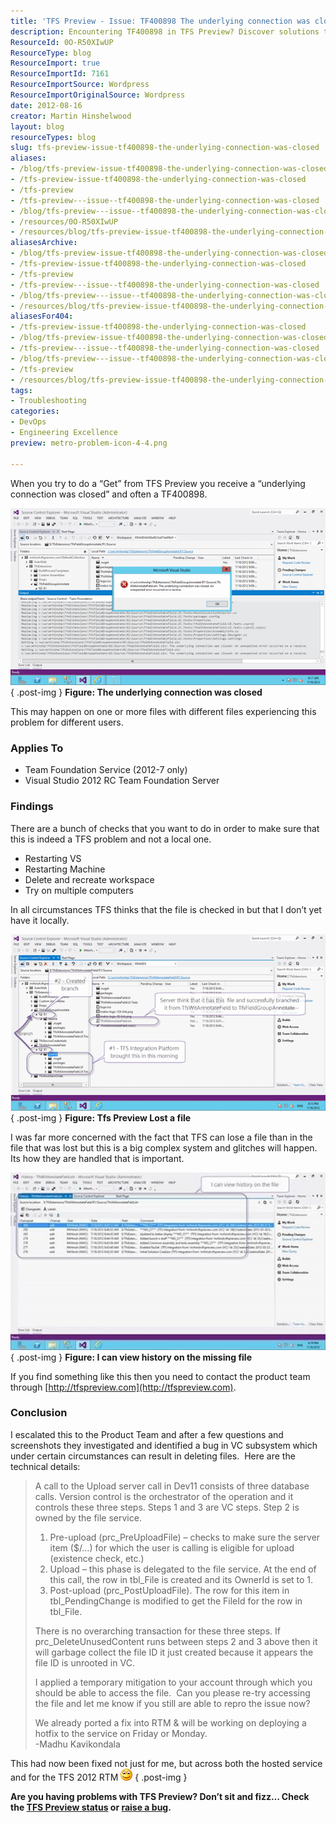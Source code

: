 ```yaml
---
title: 'TFS Preview - Issue: TF400898 The underlying connection was closed'
description: Encountering TF400898 in TFS Preview? Discover solutions to the 'underlying connection was closed' issue and ensure smooth file management. Read more!
ResourceId: 0O-R50XIwUP
ResourceType: blog
ResourceImport: true
ResourceImportId: 7161
ResourceImportSource: Wordpress
ResourceImportOriginalSource: Wordpress
date: 2012-08-16
creator: Martin Hinshelwood
layout: blog
resourceTypes: blog
slug: tfs-preview-issue-tf400898-the-underlying-connection-was-closed
aliases:
- /blog/tfs-preview-issue-tf400898-the-underlying-connection-was-closed
- /tfs-preview-issue-tf400898-the-underlying-connection-was-closed
- /tfs-preview
- /tfs-preview---issue--tf400898-the-underlying-connection-was-closed
- /blog/tfs-preview---issue--tf400898-the-underlying-connection-was-closed
- /resources/0O-R50XIwUP
- /resources/blog/tfs-preview-issue-tf400898-the-underlying-connection-was-closed
aliasesArchive:
- /blog/tfs-preview-issue-tf400898-the-underlying-connection-was-closed
- /tfs-preview-issue-tf400898-the-underlying-connection-was-closed
- /tfs-preview
- /tfs-preview---issue--tf400898-the-underlying-connection-was-closed
- /blog/tfs-preview---issue--tf400898-the-underlying-connection-was-closed
- /resources/blog/tfs-preview-issue-tf400898-the-underlying-connection-was-closed
aliasesFor404:
- /tfs-preview-issue-tf400898-the-underlying-connection-was-closed
- /blog/tfs-preview-issue-tf400898-the-underlying-connection-was-closed
- /tfs-preview---issue--tf400898-the-underlying-connection-was-closed
- /blog/tfs-preview---issue--tf400898-the-underlying-connection-was-closed
- /tfs-preview
- /resources/blog/tfs-preview-issue-tf400898-the-underlying-connection-was-closed
tags:
- Troubleshooting
categories:
- DevOps
- Engineering Excellence
preview: metro-problem-icon-4-4.png

---
```

When you try to do a “Get” from TFS Preview you receive a “underlying connection was closed” and often a TF400898.

[![image](images/image_thumb49-3-3.png "image")](http://blog.hinshelwood.com/files/2012/08/image49.png)  
{ .post-img }
**Figure: The underlying connection was closed**

This may happen on one or more files with different files experiencing this problem for different users.

### Applies To

- Team Foundation Service (2012-7 only)
- Visual Studio 2012 RC Team Foundation Server

### Findings

There are a bunch of checks that you want to do in order to make sure that this is indeed a TFS problem and not a local one.

- Restarting VS
- Restarting Machine
- Delete and recreate workspace
- Try on multiple computers

In all circumstances TFS thinks that the file is checked in but that I don’t yet have it locally.

[![1](images/1_thumb-1-1.png "1")](http://blog.hinshelwood.com/files/2012/08/1.png)  
{ .post-img }
**Figure: Tfs Preview Lost a file**

I was far more concerned with the fact that TFS can lose a file than in the file that was lost but this is a big complex system and glitches will happen. Its how they are handled that is important.

[![2](images/2_thumb-2-2.jpg "2")](http://blog.hinshelwood.com/files/2012/08/2.jpg)  
{ .post-img }
**Figure: I can view history on the missing file**

If you find something like this then you need to contact the product team through [http://tfspreview.com](http://tfspreview.com).

### Conclusion

I escalated this to the Product Team and after a few questions and screenshots they investigated and identified a bug in VC subsystem which under certain circumstances can result in deleting files.  Here are the technical details:

> A call to the Upload server call in Dev11 consists of three database calls. Version control is the orchestrator of the operation and it controls these three steps. Steps 1 and 3 are VC steps. Step 2 is owned by the file service.
>
> 1. Pre-upload (prc_PreUploadFile) – checks to make sure the server item ($/…) for which the user is calling is eligible for upload (existence check, etc.)
> 2. Upload – this phase is delegated to the file service. At the end of this call, the row in tbl_File is created and its OwnerId is set to 1.
> 3. Post-upload (prc_PostUploadFile). The row for this item in tbl_PendingChange is modified to get the FileId for the row in tbl_File.
>
> There is no overarching transaction for these three steps. If prc_DeleteUnusedContent runs between steps 2 and 3 above then it will garbage collect the file ID it just created because it appears the file ID is unrooted in VC.
>
> I applied a temporary mitigation to your account through which you should be able to access the file.  Can you please re-try accessing the file and let me know if you still are able to repro the issue now?
>
> We already ported a fix into RTM & will be working on deploying a hotfix to the service on Friday or Monday.  
> \-Madhu Kavikondala

This had now been fixed not just for me, but across both the hosted service and for the TFS 2012 RTM ![Smile](images/wlEmoticon-smile1-5-5.png)
{ .post-img }

**Are you having problems with TFS Preview? Don’t sit and fizz… Check the [TFS Preview status](https://tfspreview.com/en-us/support/current-service-status/ "TFS Preview status") or [raise a bug](https://connect.microsoft.com/VisualStudio/feedback/CreateFeedback.aspx).**
